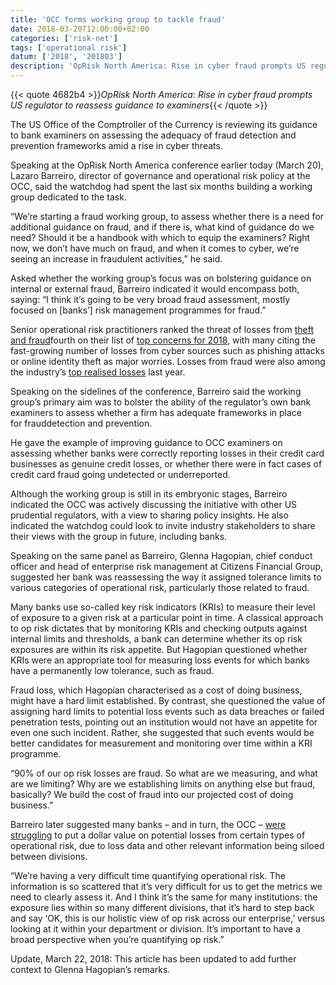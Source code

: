 ```yaml
---
title: 'OCC forms working group to tackle fraud'
date: 2018-03-20T12:00:00+02:00
categories: ['risk-net']
tags: ['operational risk']
datum: ['2018', '201803']
description: 'OpRisk North America: Rise in cyber fraud prompts US regulator to reassess guidance to examiners'
---
```


{{< quote 4682b4 >}}_OpRisk North America: Rise in cyber fraud prompts US regulator to reassess guidance to examiners_{{< /quote >}}

The US Office of the Comptroller of the Currency is reviewing its guidance to bank examiners on assessing the adequacy of fraud detection and prevention frameworks amid a rise in cyber threats.

Speaking at the OpRisk North America conference earlier today (March 20), Lazaro Barreiro, director of governance and operational risk policy at the OCC, said the watchdog had spent the last six months building a working group dedicated to the task.

“We’re starting a fraud working group, to assess whether there is a need for additional guidance on fraud, and if there is, what kind of guidance do we need? Should it be a handbook with which to equip the examiners? Right now, we don’t have much on fraud, and when it comes to cyber, we’re seeing an increase in fraudulent activities,” he said.

Asked whether the working group’s focus was on bolstering guidance on internal or external fraud, Barreiro indicated it would encompass both, saying: “I think it’s going to be very broad fraud assessment, mostly focused on [banks’] risk management programmes for fraud.”

Senior operational risk practitioners ranked the threat of losses from [theft and fraud](https://www.risk.net/risk-management/5423356/top-10-op-risks-2018-theft-and-fraud)fourth on their list of [top concerns for 2018](https://www.risk.net/risk-management/5424761/top-10-operational-risks-for-2018), with many citing the fast-growing number of losses from cyber sources such as phishing attacks or online identity theft as major worries. Losses from fraud were also among the industry’s [top realised losses](https://www.risk.net/risk-management/5423356/top-10-op-risks-2018-theft-and-fraud) last year.

Speaking on the sidelines of the conference, Barreiro said the working group’s primary aim was to bolster the ability of the regulator’s own bank examiners to assess whether a firm has adequate frameworks in place for frauddetection and prevention.

He gave the example of improving guidance to OCC examiners on assessing whether banks were correctly reporting losses in their credit card businesses as genuine credit losses, or whether there were in fact cases of credit card fraud going undetected or underreported.

Although the working group is still in its embryonic stages, Barreiro indicated the OCC was actively discussing the initiative with other US prudential regulators, with a view to sharing policy insights. He also indicated the watchdog could look to invite industry stakeholders to share their views with the group in future, including banks.

Speaking on the same panel as Barreiro, Glenna Hagopian, chief conduct officer and head of enterprise risk management at Citizens Financial Group, suggested her bank was reassessing the way it assigned tolerance limits to various categories of operational risk, particularly those related to fraud.

Many banks use so-called key risk indicators (KRIs) to measure their level of exposure to a given risk at a particular point in time. A classical approach to op risk dictates that by monitoring KRIs and checking outputs against internal limits and thresholds, a bank can determine whether its op risk exposures are within its risk appetite. But Hagopian questioned whether KRIs were an appropriate tool for measuring loss events for which banks have a permanently low tolerance, such as fraud.

Fraud loss, which Hagopian characterised as a cost of doing business, might have a hard limit established. By contrast, she questioned the value of assigning hard limits to potential loss events such as data breaches or failed penetration tests, pointing out an institution would not have an appetite for even one such incident. Rather, she suggested that such events would be better candidates for measurement and monitoring over time within a KRI programme.

“90% of our op risk losses are fraud. So what are we measuring, and what are we limiting? Why are we establishing limits on anything else but fraud, basically? We build the cost of fraud into our projected cost of doing business.”

Barreiro later suggested many banks – and in turn, the OCC – [were struggling](https://www.risk.net/risk-management/operational-risk/5303831/bank-cyber-chiefs-at-odds-over-risk-models) to put a dollar value on potential losses from certain types of operational risk, due to loss data and other relevant information being siloed between divisions.

“We’re having a very difficult time quantifying operational risk. The information is so scattered that it’s very difficult for us to get the metrics we need to clearly assess it. And I think it’s the same for many institutions: the exposure lies within so many different divisions, that it’s hard to step back and say ‘OK, this is our holistic view of op risk across our enterprise,’ versus looking at it within your department or division. It’s important to have a broad perspective when you’re quantifying op risk.”

Update, March 22, 2018: This article has been updated to add further context to Glenna Hagopian’s remarks.


